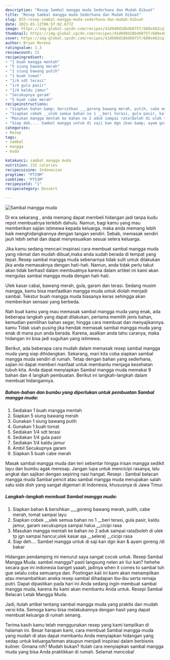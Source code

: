 ```yaml
---
description: "Resep Sambal mangga muda Sederhana dan Mudah Dibuat"
title: "Resep Sambal mangga muda Sederhana dan Mudah Dibuat"
slug: 833-resep-sambal-mangga-muda-sederhana-dan-mudah-dibuat
date: 2021-03-12T06:57:02.677Z
image: https://img-global.cpcdn.com/recipes/41d9d8d18bd6075f/680x482cq70/sambal-mangga-muda-foto-resep-utama.jpg
thumbnail: https://img-global.cpcdn.com/recipes/41d9d8d18bd6075f/680x482cq70/sambal-mangga-muda-foto-resep-utama.jpg
cover: https://img-global.cpcdn.com/recipes/41d9d8d18bd6075f/680x482cq70/sambal-mangga-muda-foto-resep-utama.jpg
author: Bryan Moreno
ratingvalue: 3.3
reviewcount: 15
recipeingredient:
- "1 buah mangga mentah"
- "5 siung bawang merah"
- "1 siung bawang putih"
- "1 buah tomat"
- "1/4 sdt terasi"
- "1/4 gula pasir"
- "1/4 kaldu jamur"
- "Secukupnya garam"
- "5 buah cabe merah"
recipeinstructions:
- "Siapkan bahan &amp; bersihkan ___goreng bawang merah, putih, cabe merah, tomat sampai layu"
- "Siapkan cobek __ulek semua bahan no 1 __beri terasi, gula pasir, kaldu jamur, garam secukupnya sampai halus __cicipi rasa"
- "Masukan mangga mentah ke bahan no 2 aduk sampai rata(boleh di ulek tp jgn sampai hancur,ulek kasar aja __selera) __cicipi rasa"
- "Siap deh.... Sambel mangga untuk di saji kan dgn ikan &amp; ayam goreng /di bakar"
categories:
- Resep
tags:
- sambal
- mangga
- muda

katakunci: sambal mangga muda 
nutrition: 232 calories
recipecuisine: Indonesian
preptime: "PT29M"
cooktime: "PT53M"
recipeyield: "1"
recipecategory: Dessert

---
```



![Sambal mangga muda](https://img-global.cpcdn.com/recipes/41d9d8d18bd6075f/680x482cq70/sambal-mangga-muda-foto-resep-utama.jpg)

Di era  sekarang , anda memang dapat membeli hidangan jadi tanpa kudu repot membuatnya terlebih dahulu. Namun, bagi kamu yang mau memberikan sajian istimewa kepada keluarga, maka anda memang lebih baik menghidangkannya dengan tangan sendiri. Sebab, memasak sendiri jauh lebih sehat dan dapat menyesuaikan sesuai selera keluarga.

Jika kamu sedang mencari inspirasi cara membuat sambal mangga muda yang nikmat dan mudah dibuat,maka anda sudah berada di tempat yang tepat. Resep sambal mangga muda  sebenarnya tidak sulit untuk dilakukan jika anda memasaknya dengan hati-hati. Namun, anda tidak perlu takut akan tidak berhasil dalam membuatnya 
karena dalam artikel ini kami akan mengulas sambal mangga muda dengan hati-hati.  

Ulek kasar cabai, bawang merah, gula, garam dan terasi. Sedang musim mangga, kamu bisa manfaatkan mangga muda untuk diolah menjadi sambal. Tekstur buah mangga muda biasanya keras sehingga akan memberikan sensasi yang berbeda.

Nah buat kamu yang mau memasak sambal mangga muda yang enak, ada beberapa langkah yang dapat dilakukan, pertama memilih jenis bahan, kemudian pemilihan bahan segar, hingga cara membuat dan menyajikannya. kamu Tidak usah pusing jika hendak memasak sambal mangga muda yang enak di mana pun anda berada. Karena, asalkan anda  tahu caranya, maka hidangan ini bisa jadi suguhan yang istimewa.

Berikut, ada beberapa cara mudah dalam memasak resep sambal mangga muda yang siap dihidangkan. Sekarang, mari kita coba siapkan sambal mangga muda sendiri di rumah. Tetap dengan bahan yang sederhana, sajian ini dapat memberi manfaat untuk membantu menjaga kesehatan tubuh kita. Anda dapat menyiapkan Sambal mangga muda memakai 9 bahan dan 4 langkah pembuatan. Berikut ini langkah-langkah dalam membuat hidangannya.

<!--inarticleads1-->

##### Bahan-bahan dan bumbu yang diperlukan untuk pembuatan Sambal mangga muda:

1. Sediakan 1 buah mangga mentah
1. Siapkan 5 siung bawang merah
1. Gunakan 1 siung bawang putih
1. Gunakan 1 buah tomat
1. Sediakan 1/4 sdt terasi
1. Sediakan 1/4 gula pasir
1. Sediakan 1/4 kaldu jamur
1. Ambil Secukupnya garam
1. Siapkan 5 buah cabe merah


Masak sambal mangga muda dan teri sebentar hingga irisan mangga sedikit layu dan bumbu agak meresap. Jangan lupa untuk mencicipi rasanya, lalu angkat dan sajikan dengan sepiring nasi hangat. Resepi : Sambal belacan mangga muda Sambal pencit atau sambal mangga muda merupakan salah satu side dish yang sangat digemari di Indonesia, khususnya di Jawa Timur. 

<!--inarticleads2-->

##### Langkah-langkah membuat Sambal mangga muda:

1. Siapkan bahan &amp; bersihkan ___goreng bawang merah, putih, cabe merah, tomat sampai layu
1. Siapkan cobek __ulek semua bahan no 1 __beri terasi, gula pasir, kaldu jamur, garam secukupnya sampai halus __cicipi rasa
1. Masukan mangga mentah ke bahan no 2 aduk sampai rata(boleh di ulek tp jgn sampai hancur,ulek kasar aja __selera) __cicipi rasa
1. Siap deh.... Sambel mangga untuk di saji kan dgn ikan &amp; ayam goreng /di bakar


Hidangan pendamping ini menurut saya sangat cocok untuk. Resep Sambal Mangga Muda. sambel mangga? pasti langsung nelen air liur kan? hehehe secara gue ini indonesia banget yaaah, jadinya when it comes to sambal tuh gue selalu coba semuanya dan. Postingan kali ini kami akan menampilkan atau menambahkan aneka resep sambal dihadapan ibu-ibu serta remaja putri. Dapat dipastikan pada hari ini Anda sedang ingin membuat sambal mangga muda, karena itu kami akan membantu Anda untuk. Resepi Sambal Belacan Letak Mangga Muda. 

Jadi, itulah artikel tentang  sambal mangga muda  yang praktis dan mudah versi kita. Semoga kamu bisa melakukannya dengan hasil yang dapat membuat keluarga di rumah senang. 

Terima kasih kamu telah menggunakan resep yang kami tampilkan di halaman ini. Besar harapan kami, cara membuat  Sambal mangga muda yang mudah di atas dapat membantu Anda menyiapkan hidangan yang sedap untuk keluarga/teman ataupun menjadi inspirasi dalam berbisnis kuliner. Gimana nih? Mudah bukan? Itulah cara menyiapkan sambal mangga muda yang bisa Anda praktikkan di rumah. Selamat mencoba!

